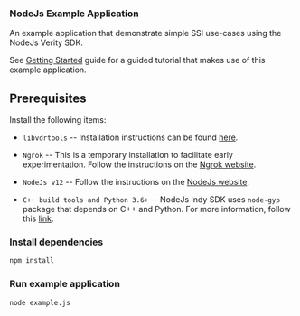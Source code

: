 ### NodeJs Example Application
An example application that demonstrate simple SSI use-cases using the NodeJs Verity SDK. 

See [Getting Started](../../../docs/getting-started/getting-started.md) guide for a guided tutorial that makes use of this example application.  

## Prerequisites
Install the following items:
* `libvdrtools` -- Installation instructions can be found [here](https://gitlab.com/evernym/verity/vdr-tools#installing).

* `Ngrok` -- This is a temporary installation to facilitate early experimentation. Follow the instructions on the [Ngrok website](https://ngrok.com/download).
* `NodeJs v12` -- Follow the instructions on the [NodeJs website](https://nodejs.org/en/).
* `C++ build tools and Python 3.6+` --  NodeJs Indy SDK uses `node-gyp` package that depends on C++ and Python. For more information, follow this [link](https://www.npmjs.com/package/node-gyp).


### Install dependencies
```sh
npm install
```

### Run example application
```sh
node example.js
```